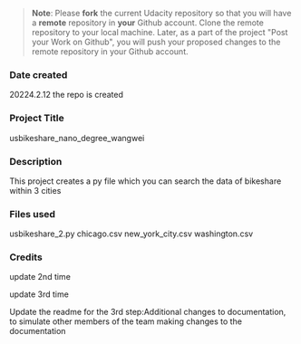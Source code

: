 >**Note**: Please **fork** the current Udacity repository so that you will have a **remote** repository in **your** Github account. Clone the remote repository to your local machine. Later, as a part of the project "Post your Work on Github", you will push your proposed changes to the remote repository in your Github account.

### Date created
20224.2.12 the repo is created

### Project Title
usbikeshare_nano_degree_wangwei

### Description
This project creates a py file which you can search the data of bikeshare within 3 cities

### Files used
usbikeshare_2.py
chicago.csv
new_york_city.csv
washington.csv

### Credits


update 2nd time 

update 3rd time

Update the readme for the 3rd step:Additional changes to documentation, to simulate other members of the team making changes to the documentation

